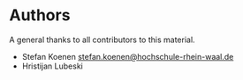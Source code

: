 # Authors

A general thanks to all contributors to this material.

- Stefan Koenen
  [stefan.koenen@hochschule-rhein-waal.de](mailto:stefan.koenen@hochschule-rhein-waal.de)
- Hristijan Lubeski
